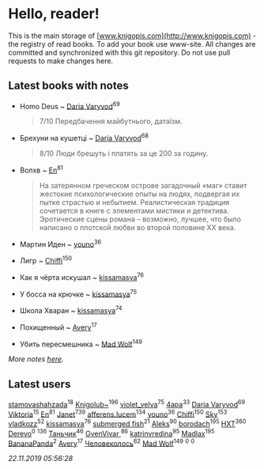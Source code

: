 # Hello, reader!
This is the main storage of [www.knigopis.com](http://www.knigopis.com) - the registry of read books.
To add your book use www-site. All changes are committed and synchronized with this git repository.
Do not use pull requests to make changes here.


## Latest books with notes
* Homo Deus ~ [Daria Varyvod](users/829/829893410524253-facebook)<sup>69</sup>
    > 7/10 Передбачення майбутнього, датаїзм.

* Брехуни на кушетці ~ [Daria Varyvod](users/829/829893410524253-facebook)<sup>68</sup>
    > 8/10 Люди брешуть і платять за це 200 за годину.

* Волхв ~ [En](users/333/333646551-vkontakte)<sup>81</sup>
    > На затерянном греческом острове загадочный «маг» ставит жестокие психологические опыты на людях, подвергая их пытке страстью и небытием. Реалистическая традиция сочетается в книге с элементами мистики и детектива. Эротические сцены романа – возможно, лучшее, что было написано о плотской любви во второй половине XX века.

* Мартин Иден ~ [youno](users/302/302928912-vkontakte)<sup>36</sup>

* Лигр ~ [Chiffi](users/105/105831994080785626680-google)<sup>150</sup>

* Как я чёрта искушал ~ [kissamasya](users/684/68439978-vkontakte)<sup>76</sup>

* У босса на крючке ~ [kissamasya](users/684/68439978-vkontakte)<sup>75</sup>

* Школа Хваран ~ [kissamasya](users/684/68439978-vkontakte)<sup>74</sup>

* Похищенный ~ [Avery](users/567/56734832-yandex)<sup>17</sup>

* Убить пересмешника ~ [Mad Wolf](users/947/94738840-vkontakte)<sup>149</sup>


_More notes [here](latest_books_with_notes.md)._


## Latest users
[stamovashahzada](users/310/310646815-vkontakte)<sup>18</sup> 
[Knigolub~](users/111/111878597279669641685-google)<sup>196</sup> 
[violet_velva](users/116/116961712580551399099-google)<sup>75</sup> 
[4apa](users/117/117392596378069249667-google)<sup>33</sup> 
[Daria Varyvod](users/829/829893410524253-facebook)<sup>69</sup> 
[Viktoria](users/270/270444099499-odnoklassniki)<sup>15</sup> 
[En](users/333/333646551-vkontakte)<sup>81</sup> 
[Janet](users/108/108113656204404967440-google)<sup>739</sup> 
[afferens.lucem](users/196/196071655-vkontakte)<sup>134</sup> 
[youno](users/302/302928912-vkontakte)<sup>36</sup> 
[Chiffi](users/105/105831994080785626680-google)<sup>150</sup> 
[Sky](users/118/118049897850017649660-google)<sup>153</sup> 
[vladkozz](users/572/57239276-vkontakte)<sup>52</sup> 
[kissamasya](users/684/68439978-vkontakte)<sup>76</sup> 
[submerged fish](users/471/471364154-yandex)<sup>21</sup> 
[Aleks](users/117/117835844513813219393-google)<sup>90</sup> 
[borodach](users/157/15706320-vkontakte)<sup>195</sup> 
[HXT](users/100/100002563462782-facebook)<sup>360</sup> 
[Derevo](users/109/109320293332154948707-google)<sup>0</sup> 
[](users/115/115826717712507836033-google)<sup>136</sup> 
[Таньчик](users/209/2096581563762610-facebook)<sup>46</sup> 
[GvenVivar ](users/158/158266434925901-facebook)<sup>86</sup> 
[katrinvredina](users/233/2336755-vkontakte)<sup>95</sup> 
[Madlax](users/158/158304782-vkontakte)<sup>195</sup> 
[BananaPanda](users/111/111366593862837434080-google)<sup>2</sup> 
[Avery](users/567/56734832-yandex)<sup>17</sup> 
[Человеколось](users/174/17475979687188177329-mailru)<sup>62</sup> 
[Mad Wolf](users/947/94738840-vkontakte)<sup>149</sup> 
[](users/248/248300842-vkontakte)<sup>0</sup> 
[](users/110/110877021460709820325-google)<sup>0</sup> 


_22.11.2019 05:56:28_
